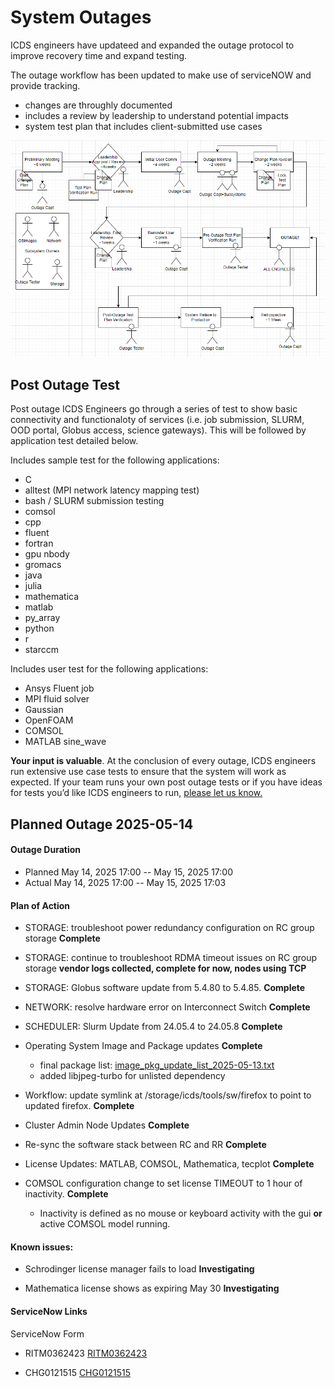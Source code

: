 # System Outages

ICDS engineers have updateed and expanded the outage protocol to improve recovery time and expand testing. 

The outage workflow has been updated to make use of serviceNOW and provide tracking.

 - changes are throughly documented
 - includes a review by leadership to understand potential impacts
 - system test plan that includes client-submitted use cases


![Outage WorkFlow Diagram](../img/ICDS_Outage_workflow.png)


## Post Outage Test

Post outage ICDS Engineers go through a series of test to show basic connectivity and functionaloty of services (i.e. job submission, SLURM, OOD portal, Globus access, science gateways). This will be followed by application test detailed below. 

Includes sample test for the following applications:

 - C
 - alltest (MPI network latency mapping test)
 - bash / SLURM submission testing
 - comsol
 - cpp
 - fluent
 - fortran
 - gpu nbody
 - gromacs
 - java
 - julia
 - mathematica
 - matlab
 - py_array
 - python
 - r
 - starccm

Includes user test for the following applications: 


 - Ansys Fluent job
 - MPI fluid solver
 - Gaussian
 - OpenFOAM
 - COMSOL
 - MATLAB sine_wave 

**Your input is valuable**. At the conclusion of every outage, ICDS engineers run extensive use case tests to ensure that the system will work as expected. If your team runs your own post outage tests or if you have ideas for tests you’d like ICDS engineers to run, [please let us know.](mailto:icds@psu.edu?subject=Post-Outage%20Testing%20Feedback)
 
 
## Planned Outage 2025-05-14

#### Outage Duration

 - Planned May 14, 2025 17:00 -- May 15, 2025 17:00
 - Actual  May 14, 2025 17:00 -- May 15, 2025 17:03


#### Plan of Action

 - STORAGE: troubleshoot power redundancy configuration on RC group storage 
   **Complete**

 - STORAGE: continue to troubleshoot RDMA timeout issues on RC group storage
   **vendor logs collected, complete for now, nodes using TCP**

 - STORAGE: Globus software update from 5.4.80 to 5.4.85. **Complete**

 - NETWORK: resolve hardware error on Interconnect Switch **Complete**

 - SCHEDULER: Slurm Update from 24.05.4 to 24.05.8 
   **Complete**

 - Operating System Image and Package updates **Complete**
    - final package list: [image_pkg_update_list_2025-05-13.txt](../img/image_pkg_update_list_2025-05-13.txt)
    - added libjpeg-turbo for unlisted dependency 
    
 - Workflow: update symlink at /storage/icds/tools/sw/firefox to point to updated firefox. **Complete**

 - Cluster Admin Node Updates **Complete**

 - Re-sync the software stack between RC and RR **Complete**

 - License Updates: MATLAB, COMSOL, Mathematica, tecplot **Complete**


 - COMSOL configuration change to set license TIMEOUT to 1 hour of inactivity. **Complete**
      - Inactivity is defined as no mouse or keyboard activity with the gui **or** active COMSOL model running.


#### Known issues: 

 - Schrodinger license manager fails to load **Investigating**

 - Mathematica license shows as expiring May 30 **Investigating**


#### ServiceNow Links

ServiceNow Form


- RITM0362423 [RITM0362423](https://pennstate.service-now.com/nav_to.do?uri=sc_req_item.do%3Fsys_id=9dc5c7af47302e94fb179df4126d439c%26sysparm_stack=sc_req_item_list.do%3Fsysparm_query=active=true)


- CHG0121515 [CHG0121515](https://pennstate.service-now.com/nav_to.do?uri=change_request.do%3Fsys_id=39c50baf47302e94fb179df4126d436f%26sysparm_stack=change_request_list.do%3Fsysparm_query=active=true)
